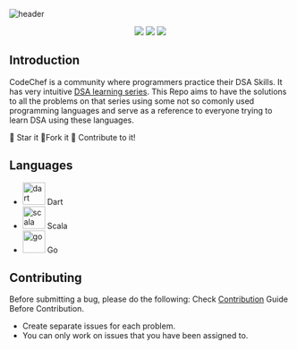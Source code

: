 ![header](https://capsule-render.vercel.app/api?type=rect&color=gradient&height=200&section=footer&text=CodeChef%20LRNDSA%20Solutions&fontSize=60&fontAlignY=50)
<p align="center">
<img src="https://img.shields.io/badge/language-Dart-blue?style=for-the-badge">
<img src="https://img.shields.io/badge/language-Scala-red?style=for-the-badge">
<img src="https://img.shields.io/badge/language-Go-blue?style=for-the-badge">
 </p>
<p align="center">
  
## Introduction

CodeChef is a community where programmers practice their DSA Skills. It has very intuitive [DSA learning series](https://www.codechef.com/LEARNDSA).
This Repo aims to have the solutions to all the problems on that series using some not so comonly used programming languages and serve as a reference to everyone trying to learn DSA using these languages.

:star2: Star it 
:fork_and_knife:Fork it
:handshake: Contribute to it!

## Languages
  - <img src="https://www.vectorlogo.zone/logos/dartlang/dartlang-icon.svg" alt="dart" width="40" height="40"/> Dart
  - <img src="https://devicons.github.io/devicon/devicon.git/icons/scala/scala-original.svg" alt="scala" width="40" height="40"/> Scala
  - <img src="https://devicons.github.io/devicon/devicon.git/icons/go/go-original.svg" alt="go" width="40" height="40"/> Go
  
## Contributing

Before submitting a bug, please do the following:
Check [Contribution](/CONTRIBUTING.md) Guide Before Contribution.

- Create separate issues for each problem.
- You can only work on issues that you have been assigned to.
